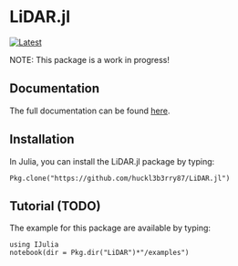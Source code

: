 # LiDAR.jl

[![Latest](https://img.shields.io/badge/docs-latest-blue.svg)](http://lidarjl.readthedocs.io/en/latest/)

NOTE: This package is a work in progress!


## Documentation

The full documentation can be found [here](http://lidarjl.readthedocs.io/en/latest/).

## Installation

In Julia, you can install the LiDAR.jl package by typing:
```
Pkg.clone("https://github.com/huckl3b3rry87/LiDAR.jl")
```

## Tutorial (TODO)

The example for this package are available by typing:
```
using IJulia
notebook(dir = Pkg.dir("LiDAR")*"/examples")
```
